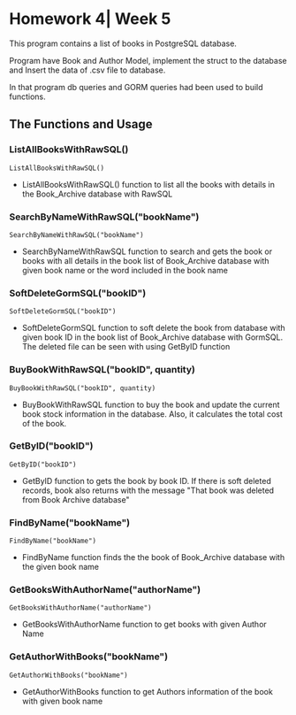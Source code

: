 # Homework 4| Week 5

This program contains a list of books in PostgreSQL database.

Program have Book and Author Model, implement the struct to the database and Insert the data of .csv file to database.

In that program db queries and GORM queries had been used to build functions.

## The Functions and Usage

### ListAllBooksWithRawSQL()

``` 
ListAllBooksWithRawSQL()  
``` 
* ListAllBooksWithRawSQL() function to list all the books with details in the Book_Archive database with RawSQL

### SearchByNameWithRawSQL("bookName")

``` 
SearchByNameWithRawSQL("bookName") 
``` 
* SearchByNameWithRawSQL function to search and gets the book or books with all details in the book list of Book_Archive database with given book name or the word included in the book name

### SoftDeleteGormSQL("bookID")

``` 
SoftDeleteGormSQL("bookID")  
``` 
* SoftDeleteGormSQL function to soft delete the book from database with given book ID in the book list of Book_Archive database with GormSQL. The deleted file can be seen with using GetByID function

### BuyBookWithRawSQL("bookID", quantity)

``` 
BuyBookWithRawSQL("bookID", quantity)
``` 
* BuyBookWithRawSQL function to buy the book and update the current book stock information in the database. Also, it calculates the total cost of the book.

### GetByID("bookID")

``` 
GetByID("bookID")
``` 
* GetByID function to gets the book by book ID. If there is soft deleted records, book also returns with the message "That book was deleted from Book Archive database"

### FindByName("bookName")

``` 
FindByName("bookName")
``` 
* FindByName function finds the the book of Book_Archive database with the given book name

### GetBooksWithAuthorName("authorName")

``` 
GetBooksWithAuthorName("authorName") 
``` 
* GetBooksWithAuthorName function to get books with given Author Name

### GetAuthorWithBooks("bookName")

``` 
GetAuthorWithBooks("bookName") 
``` 
* GetAuthorWithBooks function to get Authors information of the book with given book name
